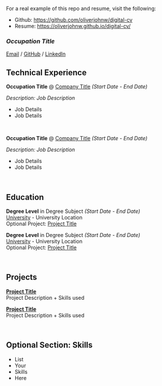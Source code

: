 For a real example of this repo and resume, visit the following:
* Github: https://github.com/oliverjohnw/digital-cv
* Resume: https://oliverjohnw.github.io/digital-cv/

### _Occupation Title_

[Email](mailto:your_adress@email.com) / [GitHub](https://github.com/) / [LinkedIn](https://www.linkedin.com/feed/)

## Technical Experience

**Occupation Title** @ [Company Title](google.com) _(Start Date - End Date)_ <br>

_Description: Job Description_
- Job Details
- Job Details

<br>

**Occupation Title** @ [Company Title](google.com) _(Start Date - End Date)_ <br>

_Description: Job Description_
- Job Details
- Job Details

<br>

## Education

**Degree Level** in Degree Subject _(Start Date - End Date)_ <br>
[University](google.com) - University Location  <br>
Optional Project: [Project Title](google.com)

**Degree Level** in Degree Subject _(Start Date - End Date)_ <br>
[University](google.com) - University Location <br>
Optional Project: [Project Title](google.com)

<br>

## Projects

[**Project Title**](google.com) <br>
Project Description + Skills used

[**Project Title**](google.com) <br>
Project Description + Skills used

<br>

## Optional Section: Skills

* List
* Your
* Skills
* Here